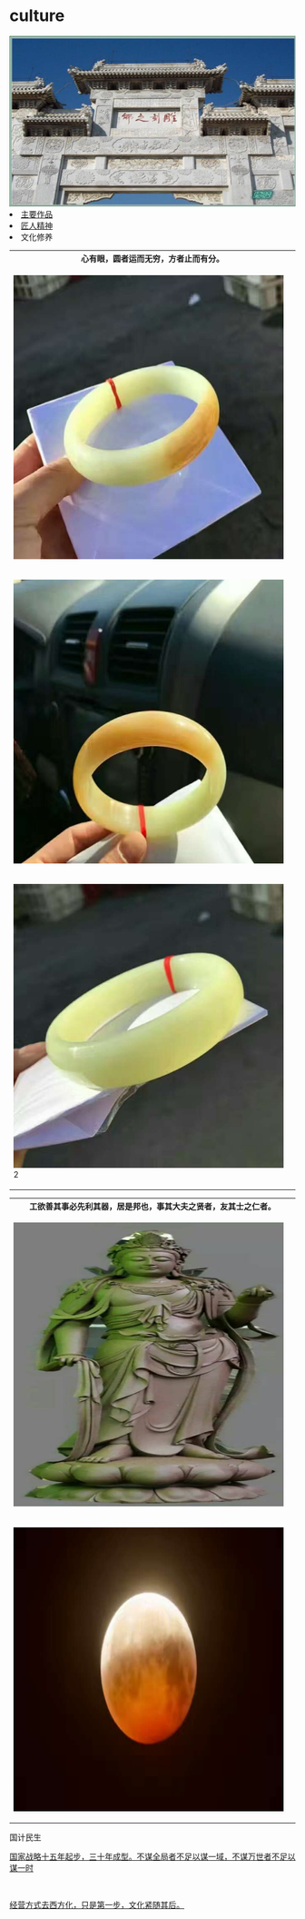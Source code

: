 # culture

<html>
<head>
<meta charset="utf-8"/>
         
	      	
<img src="https://github.com/liruida/cangku1/blob/master/5.jpg?raw=true" width="1400px" height="300px">
<li><a href="https://liruida.github.io/weixin/">主要作品</a></li>
<li><a href="https://liruida.github.io/spirit/">匠人精神</a></li>
<li>文化修养</li>
<table>
<tr>
<th colspan="2">心有眼，圆者运而无穷，方者止而有分。
</th>
</tr>
<tr>
<td><p> <img src="https://github.com/liruida/cangku1/blob/master/12.jpg?raw=true" width="600" height="500" /></p>
</td>
<td></td>
</tr>

<tr>
<td><p> <img src="https://github.com/liruida/cangku1/blob/master/13.jpg?raw=true
" width="600" height="500" /></p>
</td>
<td></td>
</tr>
<tr>
<td><p> <img src="https://github.com/liruida/cangku1/blob/master/14.jpg?raw=true
" width="600" height="500" />2</p>
</td>
<td></td>
</tr>

</table>
<table>
<tr>
<th colspan="2">工欲善其事必先利其器，居是邦也，事其大夫之贤者，友其士之仁者。

</th>
</tr>
<tr>
<td><p> <img src="https://github.com/liruida/cangku1/blob/master/16.jpg?raw=true" width="600" height="500" /></p>
</td>
<td></td>
</tr>
<tr>
<td><p> <img src="https://github.com/liruida/cangku1/blob/master/17.jpg?raw=true" width="600" height="500" /></p>
</td>
<td></td>
</tr>
</table>
<p>国计民生</p>
<p><a href="http://mp.weixin.qq.com/s/G-Chhz4BBucfQ6ZfbQx41A">国家战略十五年起步，三十年成型。不谋全局者不足以谋一域，不谋万世者不足以谋一时
</a></p>
 
<p><a href="http://mp.weixin.qq.com/s/u_ox8pRIUFkIw-P_Xwpb_A">经营方式去西方化，只是第一步，文化紧随其后。</a>
</P>

					
      
      
  </body>
</html>
